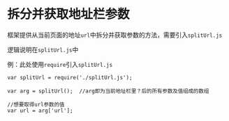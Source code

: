 # 拆分并获取地址栏参数


框架提供从当前页面的地址`url`中拆分并获取参数的方法，需要引入`splitUrl.js`


逻辑说明在`splitUrl.js`中

例：此处使用`require`引入`splitUrl.js`

```
var splitUrl = require('./splitUrl.js');

var arg = splitUrl();  //arg即为当前地址栏里？后的所有参数及值组成的数组

//想要取得url参数的值
var url = arg['url'];

```